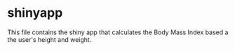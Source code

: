 # shinyapp
This file contains the shiny app that calculates the Body Mass Index based a the user's height and weight.

